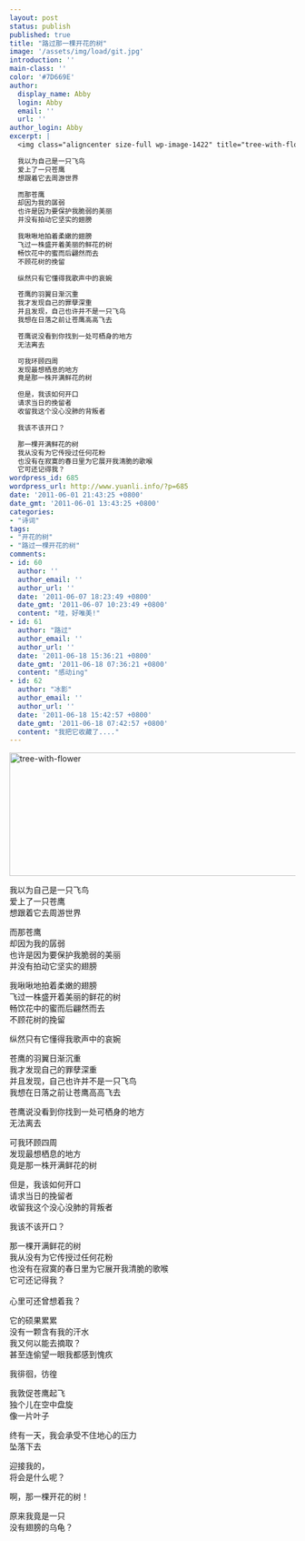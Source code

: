 ```yaml
---
layout: post
status: publish
published: true
title: "路过那一棵开花的树"
image: '/assets/img/load/git.jpg'
introduction: ''
main-class: ''
color: '#7D669E'
author:
  display_name: Abby
  login: Abby
  email: ''
  url: ''
author_login: Abby
excerpt: |
  <img class="aligncenter size-full wp-image-1422" title="tree-with-flower" src="http:&#47;&#47;www.yuanli.info&#47;wp-content&#47;uploads&#47;2009&#47;11&#47;tree-with-flower.jpg" alt="tree-with-flower" width="550" height="217" &#47;>

  我以为自己是一只飞鸟
  爱上了一只苍鹰
  想跟着它去周游世界

  而那苍鹰
  却因为我的孱弱
  也许是因为要保护我脆弱的美丽
  并没有拍动它坚实的翅膀

  我啾啾地拍着柔嫩的翅膀
  飞过一株盛开着美丽的鲜花的树
  畅饮花中的蜜而后翩然而去
  不顾花树的挽留

  纵然只有它懂得我歌声中的哀婉

  苍鹰的羽翼日渐沉重
  我才发现自己的罪孽深重
  并且发现，自己也许并不是一只飞鸟
  我想在日落之前让苍鹰高高飞去

  苍鹰说没看到你找到一处可栖身的地方
  无法离去

  可我环顾四周
  发现最想栖息的地方
  竟是那一株开满鲜花的树

  但是，我该如何开口
  请求当日的挽留者
  收留我这个没心没肺的背叛者

  我该不该开口？

  那一棵开满鲜花的树
  我从没有为它传授过任何花粉
  也没有在寂寞的春日里为它展开我清脆的歌喉
  它可还记得我？
wordpress_id: 685
wordpress_url: http://www.yuanli.info/?p=685
date: '2011-06-01 21:43:25 +0800'
date_gmt: '2011-06-01 13:43:25 +0800'
categories:
- "诗词"
tags:
- "开花的树"
- "路过一棵开花的树"
comments:
- id: 60
  author: ''
  author_email: ''
  author_url: ''
  date: '2011-06-07 18:23:49 +0800'
  date_gmt: '2011-06-07 10:23:49 +0800'
  content: "哇，好唯美!"
- id: 61
  author: "路过"
  author_email: ''
  author_url: ''
  date: '2011-06-18 15:36:21 +0800'
  date_gmt: '2011-06-18 07:36:21 +0800'
  content: "感动ing"
- id: 62
  author: "冰影"
  author_email: ''
  author_url: ''
  date: '2011-06-18 15:42:57 +0800'
  date_gmt: '2011-06-18 07:42:57 +0800'
  content: "我把它收藏了...."
---
```

<p><img class="aligncenter size-full wp-image-1422" title="tree-with-flower" src="http:&#47;&#47;www.yuanli.info&#47;wp-content&#47;uploads&#47;2009&#47;11&#47;tree-with-flower.jpg" alt="tree-with-flower" width="550" height="217" &#47;></p>
<p>我以为自己是一只飞鸟<br />
爱上了一只苍鹰<br />
想跟着它去周游世界</p>
<p>而那苍鹰<br />
却因为我的孱弱<br />
也许是因为要保护我脆弱的美丽<br />
并没有拍动它坚实的翅膀</p>
<p>我啾啾地拍着柔嫩的翅膀<br />
飞过一株盛开着美丽的鲜花的树<br />
畅饮花中的蜜而后翩然而去<br />
不顾花树的挽留</p>
<p>纵然只有它懂得我歌声中的哀婉</p>
<p>苍鹰的羽翼日渐沉重<br />
我才发现自己的罪孽深重<br />
并且发现，自己也许并不是一只飞鸟<br />
我想在日落之前让苍鹰高高飞去</p>
<p>苍鹰说没看到你找到一处可栖身的地方<br />
无法离去</p>
<p>可我环顾四周<br />
发现最想栖息的地方<br />
竟是那一株开满鲜花的树</p>
<p>但是，我该如何开口<br />
请求当日的挽留者<br />
收留我这个没心没肺的背叛者</p>
<p>我该不该开口？</p>
<p>那一棵开满鲜花的树<br />
我从没有为它传授过任何花粉<br />
也没有在寂寞的春日里为它展开我清脆的歌喉<br />
它可还记得我？<br />
<a id="more"></a><a id="more-685"></a><br />
心里可还曾想着我？</p>
<p>它的硕果累累<br />
没有一颗含有我的汗水<br />
我又何以能去摘取？<br />
甚至连偷望一眼我都感到愧疚</p>
<p>我徘徊，彷徨</p>
<p>我敦促苍鹰起飞<br />
独个儿在空中盘旋<br />
像一片叶子</p>
<p>终有一天，我会承受不住地心的压力<br />
坠落下去</p>
<p>迎接我的，<br />
将会是什么呢？</p>
<p>啊，那一棵开花的树！</p>
<p>原来我竟是一只<br />
没有翅膀的乌龟？</p>

